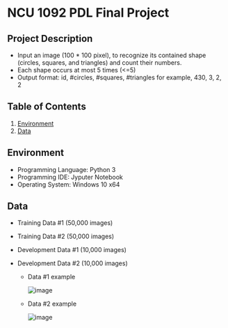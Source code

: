 # NCU 1092 PDL Final Project

## Project Description
* Input an image (100 * 100 pixel), to recognize its contained shape (circles, squares, and triangles) and count their numbers.
* Each shape occurs at most 5 times (<=5)
* Output format: id, #circles, #squares, #triangles for example, 430, 3, 2, 2

## Table of Contents
<!--ts-->
   1. [Environment](https://github.com/firejetz/NCU-1092-PDL-Final-Project/blob/main/README.md#Environment)
   2. [Data](https://github.com/firejetz/NCU-1092-PDL-Final-Project/blob/main/README.md#Data)
<!--te-->

## Environment
* Programming Language: Python 3
* Programming IDE: Jyputer Notebook
* Operating System: Windows 10 x64

## Data
* Training Data #1 (50,000 images)
* Training Data #2 (50,000 images)
* Development Data #1 (10,000 images)
* Development Data #2 (10,000 images)

   * Data #1 example
   
      ![image](https://user-images.githubusercontent.com/79726434/158794004-aa0eb135-9999-4892-b041-72af546e9031.png)
   * Data #2 example
   
      ![image](https://user-images.githubusercontent.com/79726434/158794024-f06b619c-9388-481a-920a-0c7977c81171.png)
